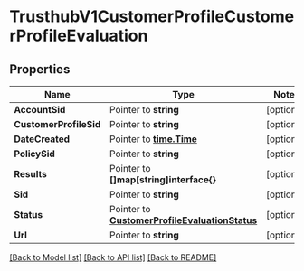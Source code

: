 # TrusthubV1CustomerProfileCustomerProfileEvaluation

## Properties
Name | Type | Notes
------------ | ------------- | -------------
**AccountSid** | Pointer to **string** | [optional] 
**CustomerProfileSid** | Pointer to **string** | [optional] 
**DateCreated** | Pointer to [**time.Time**](time.Time.md) | [optional] 
**PolicySid** | Pointer to **string** | [optional] 
**Results** | Pointer to **[]map[string]interface{}** | [optional] 
**Sid** | Pointer to **string** | [optional] 
**Status** | Pointer to [**CustomerProfileEvaluationStatus**](customer_profile_evaluation_status.md) | [optional] 
**Url** | Pointer to **string** | [optional] 

[[Back to Model list]](../README.md#documentation-for-models) [[Back to API list]](../README.md#documentation-for-api-endpoints) [[Back to README]](../README.md)


